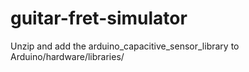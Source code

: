 # guitar-fret-simulator

Unzip and add the arduino_capacitive_sensor_library to Arduino/hardware/libraries/
